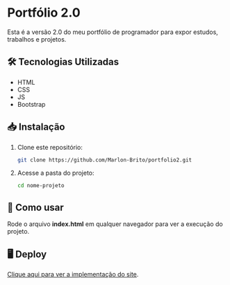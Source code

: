 # Portfólio 2.0

Esta é a versão 2.0 do meu portfólio de programador para expor estudos, trabalhos e projetos.

## 🛠️ Tecnologias Utilizadas

* HTML
* CSS
* JS
* Bootstrap

## 📥 Instalação

1. Clone este repositório:
   ```bash
   git clone https://github.com/Marlon-Brito/portfolio2.git

2. Acesse a pasta do projeto:
   ```bash
   cd nome-projeto

## 🚀 Como usar
   Rode o arquivo **index.html** em qualquer navegador para ver a execução do projeto.

## 🖥️ Deploy
[Clique aqui para ver a implementação do site](https://marlon-brito.github.io/portfolio2/).
